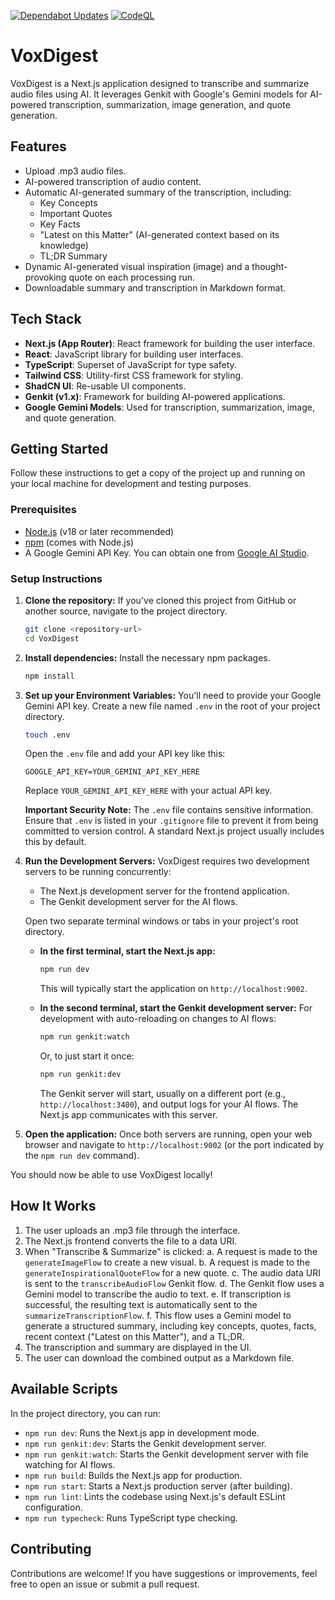 [![Dependabot Updates](https://github.com/silrenan/studio/actions/workflows/dependabot/dependabot-updates/badge.svg?branch=main)](https://github.com/silrenan/studio/actions/workflows/dependabot/dependabot-updates)
[![CodeQL](https://github.com/silrenan/voxdigest/actions/workflows/github-code-scanning/codeql/badge.svg)](https://github.com/silrenan/voxdigest/actions/workflows/github-code-scanning/codeql)

# VoxDigest

VoxDigest is a Next.js application designed to transcribe and summarize audio files using AI. It leverages Genkit with Google's Gemini models for AI-powered transcription, summarization, image generation, and quote generation.

## Features

-   Upload .mp3 audio files.
-   AI-powered transcription of audio content.
-   Automatic AI-generated summary of the transcription, including:
    -   Key Concepts
    -   Important Quotes
    -   Key Facts
    -   "Latest on this Matter" (AI-generated context based on its knowledge)
    -   TL;DR Summary
-   Dynamic AI-generated visual inspiration (image) and a thought-provoking quote on each processing run.
-   Downloadable summary and transcription in Markdown format.

## Tech Stack

-   **Next.js (App Router)**: React framework for building the user interface.
-   **React**: JavaScript library for building user interfaces.
-   **TypeScript**: Superset of JavaScript for type safety.
-   **Tailwind CSS**: Utility-first CSS framework for styling.
-   **ShadCN UI**: Re-usable UI components.
-   **Genkit (v1.x)**: Framework for building AI-powered applications.
-   **Google Gemini Models**: Used for transcription, summarization, image, and quote generation.

## Getting Started

Follow these instructions to get a copy of the project up and running on your local machine for development and testing purposes.

### Prerequisites

-   [Node.js](https://nodejs.org/) (v18 or later recommended)
-   [npm](https://www.npmjs.com/) (comes with Node.js)
-   A Google Gemini API Key. You can obtain one from [Google AI Studio](https://aistudio.google.com/app/apikey).

### Setup Instructions

1.  **Clone the repository:**
    If you've cloned this project from GitHub or another source, navigate to the project directory.
    ```bash
    git clone <repository-url>
    cd VoxDigest
    ```

2.  **Install dependencies:**
    Install the necessary npm packages.
    ```bash
    npm install
    ```

3.  **Set up your Environment Variables:**
    You'll need to provide your Google Gemini API key. Create a new file named `.env` in the root of your project directory.
    ```bash
    touch .env
    ```
    Open the `.env` file and add your API key like this:
    ```env
    GOOGLE_API_KEY=YOUR_GEMINI_API_KEY_HERE
    ```
    Replace `YOUR_GEMINI_API_KEY_HERE` with your actual API key.

    **Important Security Note:** The `.env` file contains sensitive information. Ensure that `.env` is listed in your `.gitignore` file to prevent it from being committed to version control. A standard Next.js project usually includes this by default.

4.  **Run the Development Servers:**
    VoxDigest requires two development servers to be running concurrently:
    *   The Next.js development server for the frontend application.
    *   The Genkit development server for the AI flows.

    Open two separate terminal windows or tabs in your project's root directory.

    *   **In the first terminal, start the Next.js app:**
        ```bash
        npm run dev
        ```
        This will typically start the application on `http://localhost:9002`.

    *   **In the second terminal, start the Genkit development server:**
        For development with auto-reloading on changes to AI flows:
        ```bash
        npm run genkit:watch
        ```
        Or, to just start it once:
        ```bash
        npm run genkit:dev
        ```
        The Genkit server will start, usually on a different port (e.g., `http://localhost:3400`), and output logs for your AI flows. The Next.js app communicates with this server.

5.  **Open the application:**
    Once both servers are running, open your web browser and navigate to `http://localhost:9002` (or the port indicated by the `npm run dev` command).

You should now be able to use VoxDigest locally!

## How It Works

1.  The user uploads an .mp3 file through the interface.
2.  The Next.js frontend converts the file to a data URI.
3.  When "Transcribe & Summarize" is clicked:
    a.  A request is made to the `generateImageFlow` to create a new visual.
    b.  A request is made to the `generateInspirationalQuoteFlow` for a new quote.
    c.  The audio data URI is sent to the `transcribeAudioFlow` Genkit flow.
    d.  The Genkit flow uses a Gemini model to transcribe the audio to text.
    e.  If transcription is successful, the resulting text is automatically sent to the `summarizeTranscriptionFlow`.
    f.  This flow uses a Gemini model to generate a structured summary, including key concepts, quotes, facts, recent context ("Latest on this Matter"), and a TL;DR.
4.  The transcription and summary are displayed in the UI.
5.  The user can download the combined output as a Markdown file.

## Available Scripts

In the project directory, you can run:

-   `npm run dev`: Runs the Next.js app in development mode.
-   `npm run genkit:dev`: Starts the Genkit development server.
-   `npm run genkit:watch`: Starts the Genkit development server with file watching for AI flows.
-   `npm run build`: Builds the Next.js app for production.
-   `npm run start`: Starts a Next.js production server (after building).
-   `npm run lint`: Lints the codebase using Next.js's default ESLint configuration.
-   `npm run typecheck`: Runs TypeScript type checking.

## Contributing

Contributions are welcome! If you have suggestions or improvements, feel free to open an issue or submit a pull request.
```
